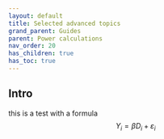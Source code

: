 ```yaml
---
layout: default
title: Selected advanced topics
grand_parent: Guides
parent: Power calculations
nav_order: 20
has_children: true
has_toc: true
---
```


## Intro

this is a test with a formula $$ Y_i = \beta D_i + \varepsilon_i $$

